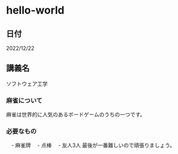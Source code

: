 # hello-world

## 日付
2022/12/22

## 講義名
ソフトウェア工学

### 麻雀について
麻雀は世界的に人気のあるボードゲームのうちの一つです。

### 必要なもの
　- 麻雀牌
　- 点棒
　- 友人3人
最後が一番難しいので頑張りましょう。
